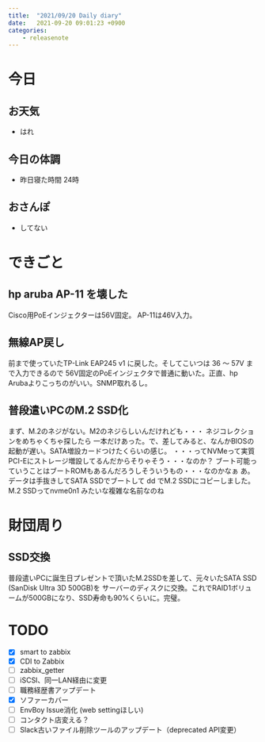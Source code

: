 ```yaml
---
title:  "2021/09/20 Daily diary"
date:   2021-09-20 09:01:23 +0900
categories:
    - releasenote
---
```

# 今日

## お天気

* はれ

## 今日の体調

* 昨日寝た時間 24時

## おさんぽ

* してない

# できごと

## hp aruba AP-11 を壊した

Cisco用PoEインジェクターは56V固定。 AP-11は46V入力。

## 無線AP戻し

前まで使っていたTP-Link EAP245 v1 に戻した。そしてこいつは 36 〜 57V まで入力できるので
56V固定のPoEインジェクタで普通に動いた。正直、hp Arubaよりこっちのがいい。SNMP取れるし。

## 普段遣いPCのM.2 SSD化

まず、M.2のネジがない。M2のネジらしいんだけれども・・・ ネジコレクションをめちゃくちゃ探したら
一本だけあった。で、差してみると、なんかBIOSの起動が遅い。SATA増設カードつけたくらいの感じ。
・・・ってNVMeって実質PCI-Eにストレージ増設してるんだからそりゃそう・・・なのか？
ブート可能っていうことはブートROMもあるんだろうしそういうもの・・・なのかなぁ
あ。データは手抜きしてSATA SSDでブートして dd でM.2 SSDにコピーしました。 
M.2 SSDってnvme0n1 みたいな複雑な名前なのね

# 財団周り

## SSD交換

普段遣いPCに誕生日プレゼントで頂いたM.2SSDを差して、元々いたSATA SSD (SanDisk Ultra 3D 500GB)を
サーバーのディスクに交換。これでRAID1ボリュームが500GBになり、SSD寿命も90%くらいに。完璧。

# TODO 

- [x] smart to zabbix
- [x] CDI to Zabbix
- [ ] zabbix_getter
- [ ] iSCSI、同一LAN経由に変更
- [ ] 職務経歴書アップデート
- [x] ソファーカバー
- [ ] EnvBoy Issue消化 (web settingほしい)
- [ ] コンタクト店変える？
- [ ] Slack古いファイル削除ツールのアップデート（deprecated API変更）
